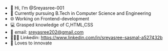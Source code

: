 - 👋 Hi, I’m @Sreyasree-001
- 🔰 Currently pursuing B.Tech in Computer Science and Engineering
- 🌐 Working on Frontend-development
- 💻 Grasped knowledge of C,HTML,CSS
- 📧 email: sreyasree202@gmail.com
- 👩🏻‍💻 Linkedin: https://www.linkedin.com/in/sreyasree-sasmal-a527432b
- 💞️ Loves to innovate
